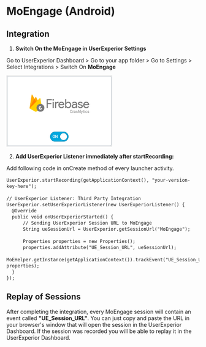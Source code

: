 # MoEngage (Android)

## Integration

1. **Switch On the MoEngage in UserExperior Settings**

  Go to UserExperior Dashboard > Go to your app folder > Go to Settings > Select Integrations > Switch On **MoEngage**
  
  ![Firebase Crashlytics Switch](_media/firebase-crashlytics-android/firebase-crashlytics-switch.png)

2. **Add UserExperior Listener immediately after startRecording:**

  Add following code in onCreate method of every launcher activity.

  ```
  UserExperior.startRecording(getApplicationContext(), "your-version-key-here");
  
  // UserExperior Listener: Third Party Integration
  UserExperior.setUserExperiorListener(new UserExperiorListener() {
    @Override
    public void onUserExperiorStarted() {
        // Sending UserExperior Session URL to MoEngage
        String ueSessionUrl = UserExperior.getSessionUrl("MoEngage");
        
        Properties properties = new Properties();
        properties.addAttribute("UE_Session_URL", ueSessionUrl);
        MoEHelper.getInstance(getApplicationContext()).trackEvent("UE_Session_URL", properties);
    }
  });
  ```
  
## Replay of Sessions
 
After completing the integration, every MoEngage session will contain an event called **"UE_Session_URL"**. You can just copy and paste the URL in your browser's window that will open the session in the UserExperior Dashboard. If the session was recorded you will be able to replay it in the UserExperior Dashboard.
